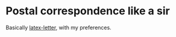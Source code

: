 # Postal correspondence like a sir

Basically [latex-letter](https://github.com/andre-lehnert/latex-letter), with my preferences.
